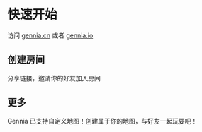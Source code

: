 # 快速开始

访问 [gennia.cn](https://gennia.cn) 或者 [gennia.io](https://gennia.io)

## 创建房间

分享链接，邀请你的好友加入房间

## 更多

Gennia 已支持自定义地图！创建属于你的地图，与好友一起玩耍吧！
